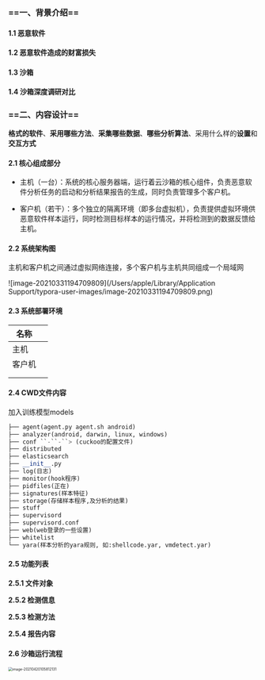 ### ==一、背景介绍==

#### 1.1 恶意软件

#### 1.2 恶意软件造成的财富损失

#### 1.3 沙箱

#### 1.4 沙箱深度调研对比

##### 

### ==二、内容设计==

**格式的软件**、**采用哪些方法**、**采集哪些数据**、**哪些分析算法**、采用什么样的**设置**和**交互方式**

#### 2.1 核心组成部分

- 主机（一台）：系统的核心服务器端，运行着云沙箱的核心组件，负责恶意软件分析任务的启动和分析结果报告的生成，同时负责管理多个客户机。

- 客户机（若干）：多个独立的隔离环境（即多台虚拟机），负责提供虚拟环境供恶意软件样本运行，同时检测目标样本的运行情况，并将检测到的数据反馈给主机。

#### 2.2 系统架构图

主机和客户机之间通过虚拟网络连接，多个客户机与主机共同组成一个局域网

![image-20210331194709809](/Users/apple/Library/Application Support/typora-user-images/image-20210331194709809.png)

#### 2.3 系统部署环境

| 名称   |      |
| ------ | ---- |
| 主机   |      |
| 客户机 |      |
|        |      |
|        |      |

#### 2.4 CWD文件内容

加入训练模型models

```python
├── agent(agent.py agent.sh android)
├── analyzer(android, darwin, linux, windows)
├── conf ``-``-``> (cuckoo的配置文件)
├── distributed
├── elasticsearch
├── __init__.py
├── log(日志)
├── monitor(hook程序)
├── pidfiles(正在)
├── signatures(样本特征)
├── storage(存储样本程序,及分析的结果)
├── stuff
├── supervisord
├── supervisord.conf
├── web(web登录的一些设置)
├── whitelist
└── yara(样本分析的yara规则, 如:shellcode.yar, vmdetect.yar)
```

#### 2.5 功能列表

**2.5.1  文件对象**

**2.5.2  检测信息**

**2.5.3  检测方法**

**2.5.4  报告内容**

#### 2.6 沙箱运行流程

<img src="/Users/apple/Library/Application Support/typora-user-images/image-20210420105812131.png" alt="image-20210420105812131" style="zoom: 50%;" />

#### 
